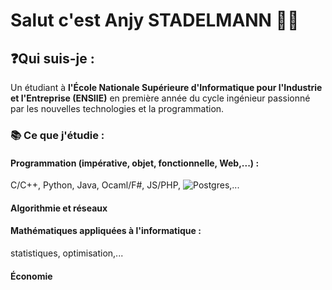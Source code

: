 # Salut c'est Anjy STADELMANN 👋🏼

## ❓Qui suis-je :
Un étudiant à **l'École Nationale Supérieure d'Informatique pour l'Industrie et l'Entreprise (ENSIIE)** en première année du cycle ingénieur passionné par les nouvelles technologies et la programmation.

### 📚 Ce que j'étudie :
#### Programmation (impérative, objet, fonctionnelle, Web,...) :
C/C++, Python, Java, Ocaml/F#, JS/PHP, ![Postgres](https://img.shields.io/badge/postgres-%23316192.svg?style=for-the-badge&logo=postgresql&logoColor=white),...
#### Algorithmie et réseaux
#### Mathématiques appliquées à l'informatique : 
statistiques, optimisation,... 
#### Économie

